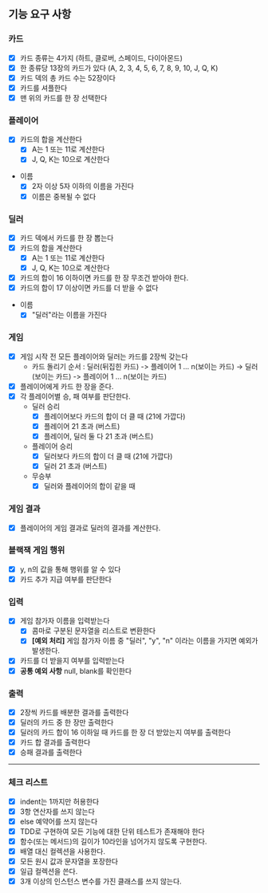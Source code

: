 ## 기능 요구 사항

### 카드
- [x] 카드 종류는 4가지 (하트, 클로버, 스페이드, 다이아몬드)
- [x] 한 종류당 13장의 카드가 있다 (A, 2, 3, 4, 5, 6, 7, 8, 9, 10, J, Q, K)
- [x] 카드 덱의 총 카드 수는 52장이다
- [x] 카드를 셔플한다
- [x] 맨 위의 카드를 한 장 선택한다

### 플레이어
- [x] 카드의 합을 계산한다
  - [x] A는 1 또는 11로 계산한다
  - [x] J, Q, K는 10으로 계산한다

- 이름
  - [x] 2자 이상 5자 이하의 이름을 가진다
  - [x] 이름은 중복될 수 없다

### 딜러
- [x] 카드 덱에서 카드를 한 장 뽑는다
- [x] 카드의 합을 계산한다
  - [x] A는 1 또는 11로 계산한다
  - [x] J, Q, K는 10으로 계산한다
- [x] 카드의 합이 16 이하이면 카드를 한 장 무조건 받아야 한다.
- [x] 카드의 합이 17 이상이면 카드를 더 받을 수 없다

- 이름
  - [x] "딜러"라는 이름을 가진다

### 게임
- [x] 게임 시작 전 모든 플레이어와 딜러는 카드를 2장씩 갖는다
    - 카드 돌리기 순서 : 딜러(뒤집힌 카드) -> 플레이어 1 ... n(보이는 카드) -> 딜러(보이는 카드) -> 플레이어 1 ... n(보이는 카드)
- [x] 플레이어에게 카드 한 장을 준다.
- [x] 각 플레이어별 승, 패 여부를 판단한다.
    - 딜러 승리
        - [x] 플레이어보다 카드의 합이 더 클 때 (21에 가깝다)
        - [x] 플레이어 21 초과 (버스트)
        - [x] 플레이어, 딜러 둘 다 21 초과 (버스트)
    - 플레이어 승리
        - [x] 딜러보다 카드의 합이 더 클 때 (21에 가깝다)
        - [x] 딜러 21 초과 (버스트)
    - 무승부
        - [x] 딜러와 플레이어의 합이 같을 때

### 게임 결과
- [x] 플레이어의 게임 결과로 딜러의 결과를 계산한다.

### 블랙잭 게임 행위
- [x] y, n의 값을 통해 행위를 알 수 있다
- [x] 카드 추가 지급 여부를 판단한다

### 입력
- [x] 게임 참가자 이름을 입력받는다
  - [x] 콤마로 구분된 문자열을 리스트로 변환한다
  - [x] **[예외 처리]** 게임 참가자 이름 중 "딜러", "y", "n" 이라는 이름을 가지면 예외가 발생한다.
- [x] 카드를 더 받을지 여부를 입력받는다
- [x] **공통 예외 사항** null, blank를 확인한다

### 출력
- [x] 2장씩 카드를 배분한 결과를 출력한다
- [x] 딜러의 카드 중 한 장만 출력한다
- [x] 딜러의 카드 합이 16 이하일 때 카드를 한 장 더 받았는지 여부를 출력한다
- [x] 카드 합 결과를 출력한다
- [x] 승패 결과를 출력한다

---

### 체크 리스트
- [x] indent는 1까지만 허용한다
- [x] 3항 연산자를 쓰지 않는다
- [x] else 예약어를 쓰지 않는다
- [x] TDD로 구현하여 모든 기능에 대한 단위 테스트가 존재해야 한다
- [x] 함수(또는 메서드)의 길이가 10라인을 넘어가지 않도록 구현한다.
- [x] 배열 대신 컬렉션을 사용한다.
- [x] 모든 원시 값과 문자열을 포장한다
- [x] 일급 컬렉션을 쓴다.
- [x] 3개 이상의 인스턴스 변수를 가진 클래스를 쓰지 않는다.
